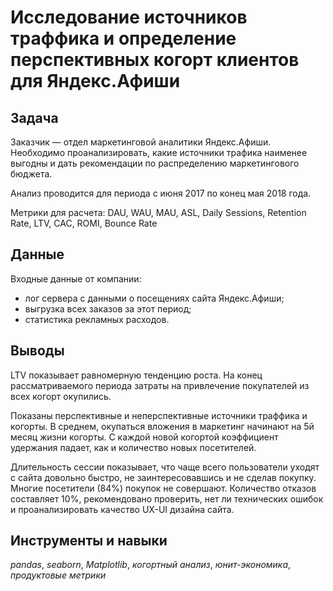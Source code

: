 # Исследование источников траффика и определение перспективных когорт клиентов для Яндекс.Афиши

## Задача

Заказчик — отдел маркетинговой аналитики Яндекс.Афиши. Необходимо проанализировать, какие источники трафика наименее выгодны и дать рекомендации по распределению маркетингового бюджета. 

Анализ проводится для периода с июня 2017 по конец мая 2018 года.

Метрики для расчета: DAU, WAU, MAU, ASL, Daily Sessions, Retention Rate, LTV, CAC, ROMI, Bounce Rate

## Данные

Входные данные от компании:
- лог сервера с данными о посещениях сайта Яндекс.Афиши;
- выгрузка всех заказов за этот период;
- статистика рекламных расходов.

## Выводы

LTV показывает равномерную тенденцию роста. На конец рассматриваемого периода затраты на привлечение покупателей из всех когорт окупились.

Показаны перспективные и неперспективные источники траффика и когорты. В среднем, окупаться вложения в маркетинг начинают на 5й месяц жизни когорты. С каждой новой когортой коэффициент удержания падает, как и количество новых посетителей. 

Длительность сессии показывает, что чаще всего пользователи уходят с сайта довольно быстро, не заинтересовавшись и не сделав покупку. Многие посетители (84%) покупок не совершают.
Количество отказов составляет 10%, рекомендовано проверить, нет ли технических ошибок и проанализировать качество UX-UI дизайна сайта.

## Инструменты и навыки 
*pandas*, *seaborn*, *Matplotlib*, *когортный анализ*, *юнит-экономика*, *продуктовые метрики*
